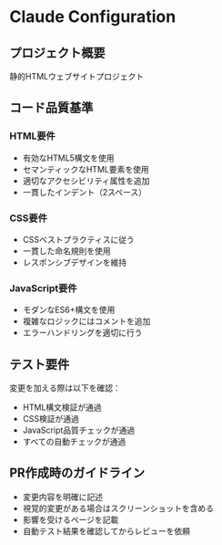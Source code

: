 # Claude Configuration

## プロジェクト概要
静的HTMLウェブサイトプロジェクト

## コード品質基準

### HTML要件
- 有効なHTML5構文を使用
- セマンティックなHTML要素を使用
- 適切なアクセシビリティ属性を追加
- 一貫したインデント（2スペース）

### CSS要件
- CSSベストプラクティスに従う
- 一貫した命名規則を使用
- レスポンシブデザインを維持

### JavaScript要件
- モダンなES6+構文を使用
- 複雑なロジックにはコメントを追加
- エラーハンドリングを適切に行う

## テスト要件
変更を加える際は以下を確認：
- HTML構文検証が通過
- CSS検証が通過
- JavaScript品質チェックが通過
- すべての自動チェックが通過

## PR作成時のガイドライン
- 変更内容を明確に記述
- 視覚的変更がある場合はスクリーンショットを含める
- 影響を受けるページを記載
- 自動テスト結果を確認してからレビューを依頼
